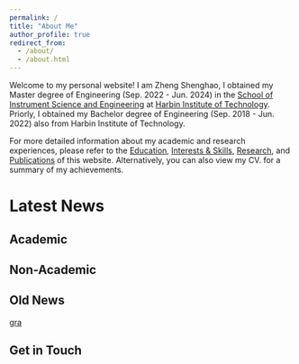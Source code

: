 ```yaml
---
permalink: /
title: "About Me"
author_profile: true
redirect_from: 
  - /about/
  - /about.html
---
```


Welcome to my personal website! I am Zheng Shenghao, I obtained my Master degree of Engineering (Sep. 2022 - Jun. 2024) in the [School of Instrument Science and Engineering](https://ise.hit.edu.cn/) at [Harbin Institute of Technology](https://www.hit.edu.cn/). Priorly, I obtained my Bachelor degree of Engineering (Sep. 2018 - Jun. 2022) also from Harbin Institute of Technology.



For more detailed information about my academic and research experiences, please refer to the [Education](../_pages/education.md), [Interests & Skills](../_pages/interests&skills.md), [Research](../_pages/research.md), and  [Publications](../_pages/publications.md) of this website. Alternatively, you can also view my CV. for a summary of my achievements. 


# Latest News

## Academic

## Non-Academic

## Old News

[gra](../news/smart_car.md)

## Get in Touch
